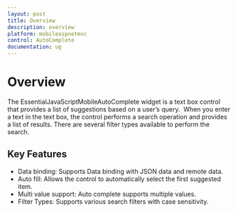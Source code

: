 ```yaml
---
layout: post
title: Overview
description: overview
platform: mobileaspnetmvc
control: AutoComplete 
documentation: ug
---
```


# Overview

The EssentialJavaScriptMobileAutoComplete widget is a text box control that provides a list of suggestions based on a user’s query.  When you enter a text in the text box, the control performs a search operation and provides a list of results. There are several filter types available to perform the search.

## Key Features

* Data binding: Supports Data binding with JSON data and remote data.
* Auto fill: Allows the control to automatically select the first suggested item.
* Multi value support: Auto complete supports multiple values.
* Filter Types: Supports various search filters with case sensitivity.



